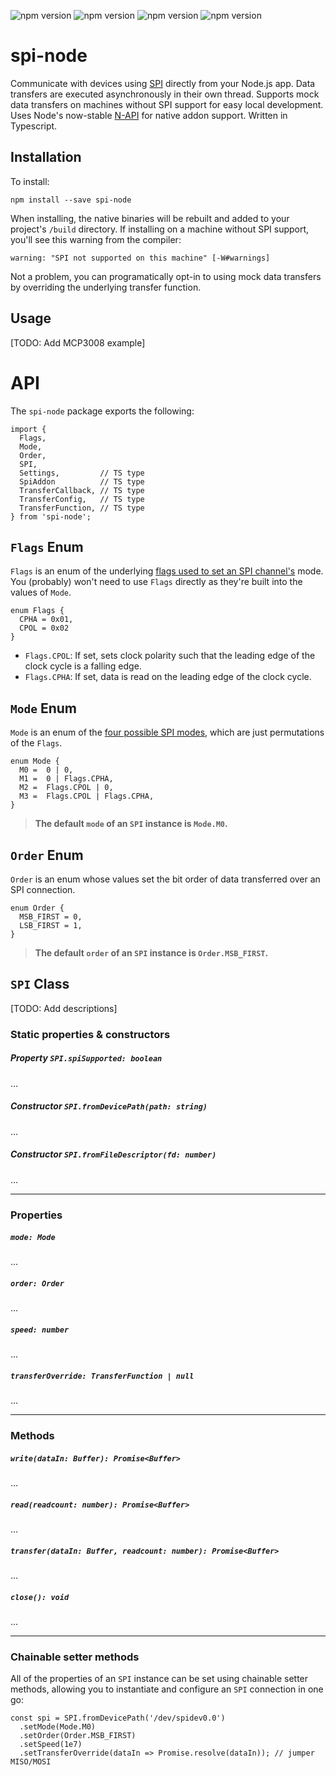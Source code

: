 ![npm version](https://img.shields.io/npm/v/spi-node/latest?style=for-the-badge)
![npm version](https://img.shields.io/npm/types/spi-node?style=for-the-badge)
![npm version](https://img.shields.io/librariesio/release/npm/spi-node?style=for-the-badge&logoColor=white)
![npm version](https://img.shields.io/node/v/spi-node?style=for-the-badge&logo=node.js&logoColor=white)

# spi-node

Communicate with devices using [SPI](https://en.wikipedia.org/wiki/Serial_Peripheral_Interface) directly from your Node.js app. Data transfers are executed asynchronously in their own thread. Supports mock data transfers on machines without SPI support for easy local development. Uses Node's now-stable [N-API](https://nodejs.org/dist/latest-v10.x/docs/api/n-api.html#n_api_n_api) for native addon support. Written in Typescript.

## Installation

To install:

```
npm install --save spi-node
```

When installing, the native binaries will be rebuilt and added to your project's `/build` directory. If installing on a machine without SPI support, you'll see this warning from the compiler:

```
warning: "SPI not supported on this machine" [-W#warnings]
```

Not a problem, you can programatically opt-in to using mock data transfers by overriding the underlying transfer function.

## Usage

[TODO: Add MCP3008 example]

# API

The `spi-node` package exports the following:

```
import {
  Flags,
  Mode,
  Order,
  SPI,
  Settings,         // TS type
  SpiAddon          // TS type
  TransferCallback, // TS type
  TransferConfig,   // TS type
  TransferFunction, // TS type
} from 'spi-node';
```

## `Flags` Enum

`Flags` is an enum of the underlying [flags used to set an SPI channel's](https://en.wikipedia.org/wiki/Serial_Peripheral_Interface#Clock_polarity_and_phase) mode. You (probably) won't need to use `Flags` directly as they're built into the values of `Mode`.

```
enum Flags {
  CPHA = 0x01,
  CPOL = 0x02
}
```

- `Flags.CPOL`: If set, sets clock polarity such that the leading edge of the clock cycle is a falling edge.
- `Flags.CPHA`: If set, data is read on the leading edge of the clock cycle.

## `Mode` Enum

`Mode` is an enum of the [four possible SPI modes](https://en.wikipedia.org/wiki/Serial_Peripheral_Interface#Mode_numbers), which are just permutations of the `Flags`.

```
enum Mode {
  M0 =	0 | 0,
  M1 =	0 | Flags.CPHA,
  M2 =	Flags.CPOL | 0,
  M3 =	Flags.CPOL | Flags.CPHA,
}
```

> **The default `mode` of an `SPI` instance is `Mode.M0`.**

## `Order` Enum

`Order` is an enum whose values set the bit order of data transferred over an SPI connection.

```
enum Order {
  MSB_FIRST = 0,
  LSB_FIRST = 1,
}
```

> **The default `order` of an `SPI` instance is `Order.MSB_FIRST`.**

## `SPI` Class

[TODO: Add descriptions]

### Static properties & constructors

##### Property `SPI.spiSupported: boolean`

...

##### Constructor `SPI.fromDevicePath(path: string)`

...

##### Constructor `SPI.fromFileDescriptor(fd: number)`

...

---

### Properties

##### `mode: Mode`

...

##### `order: Order`

...

##### `speed: number`

...

##### `transferOverride: TransferFunction | null`

...

---

### Methods

##### `write(dataIn: Buffer): Promise<Buffer>`

...

##### `read(readcount: number): Promise<Buffer>`

...

##### `transfer(dataIn: Buffer, readcount: number): Promise<Buffer>`

...


##### `close(): void`

...

---

### Chainable setter methods

All of the properties of an `SPI` instance can be set using chainable setter methods, allowing you to instantiate and configure an `SPI` connection in one go:

```
const spi = SPI.fromDevicePath('/dev/spidev0.0')
  .setMode(Mode.M0)
  .setOrder(Order.MSB_FIRST)
  .setSpeed(1e7)
  .setTransferOverride(dataIn => Promise.resolve(dataIn)); // jumper MISO/MOSI
```
